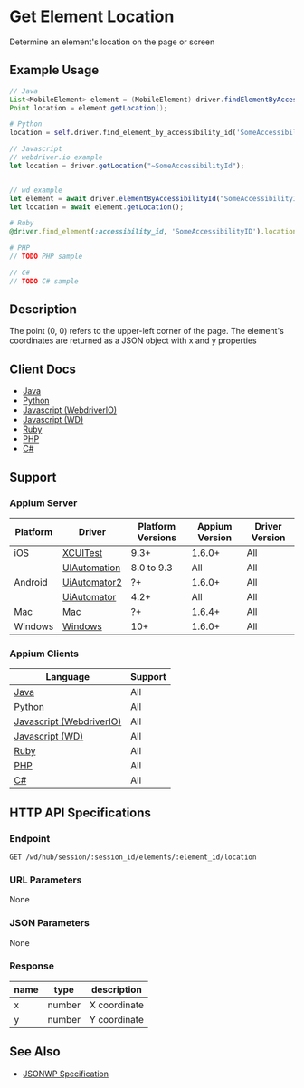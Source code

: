 # Get Element Location

Determine an element's location on the page or screen
## Example Usage

```java
// Java
List<MobileElement> element = (MobileElement) driver.findElementByAccessibilityId("SomeAccessibilityID");
Point location = element.getLocation();

```

```python
# Python
location = self.driver.find_element_by_accessibility_id('SomeAccessibilityID').location

```

```javascript
// Javascript
// webdriver.io example
let location = driver.getLocation("~SomeAccessibilityId");


// wd example
let element = await driver.elementByAccessibilityId("SomeAccessibilityID");
let location = await element.getLocation();

```

```ruby
# Ruby
@driver.find_element(:accessibility_id, 'SomeAccessibilityID').location

```

```php
# PHP
// TODO PHP sample

```

```csharp
// C#
// TODO C# sample

```


## Description

The point (0, 0) refers to the upper-left corner of the page. The element's coordinates are returned as a JSON object with x and y properties

## Client Docs

 * [Java](https://seleniumhq.github.io/selenium/docs/api/java/org/openqa/selenium/WebElement.html#getLocation--) 
 * [Python](http://selenium-python.readthedocs.io/api.html#selenium.webdriver.remote.webelement.WebElement.location) 
 * [Javascript (WebdriverIO)](http://webdriver.io/api/property/getLocation.html) 
 * [Javascript (WD)](https://github.com/admc/wd/blob/master/lib/commands.js#L2175) 
 * [Ruby](http://www.rubydoc.info/gems/selenium-webdriver/Selenium/WebDriver/Element:location) 
 * [PHP](https://github.com/appium/php-client/) 
 * [C#](https://github.com/appium/appium-dotnet-driver/) 

## Support

### Appium Server

|Platform|Driver|Platform Versions|Appium Version|Driver Version|
|--------|----------------|------|--------------|--------------|
| iOS | [XCUITest](/docs/en/drivers/ios-xcuitest.md) | 9.3+ | 1.6.0+ | All |
|  | [UIAutomation](/docs/en/drivers/ios-uiautomation.md) | 8.0 to 9.3 | All | All |
| Android | [UiAutomator2](/docs/en/drivers/android-uiautomator2.md) | ?+ | 1.6.0+ | All |
|  | [UiAutomator](/docs/en/drivers/android-uiautomator.md) | 4.2+ | All | All |
| Mac | [Mac](/docs/en/drivers/mac.md) | ?+ | 1.6.4+ | All |
| Windows | [Windows](/docs/en/drivers/windows.md) | 10+ | 1.6.0+ | All |

### Appium Clients 

|Language|Support|
|--------|-------|
|[Java](https://github.com/appium/java-client/releases/latest)| All |
|[Python](https://github.com/appium/python-client/releases/latest)| All |
|[Javascript (WebdriverIO)](http://webdriver.io/index.html)| All |
|[Javascript (WD)](https://github.com/admc/wd/releases/latest)| All |
|[Ruby](https://github.com/appium/ruby_lib/releases/latest)| All |
|[PHP](https://github.com/appium/php-client/releases/latest)| All |
|[C#](https://github.com/appium/appium-dotnet-driver/releases/latest)| All |

## HTTP API Specifications

### Endpoint

`GET /wd/hub/session/:session_id/elements/:element_id/location`

### URL Parameters

None

### JSON Parameters

None

### Response

|name|type|description|
|----|----|-----------|
| x | number | X coordinate |
| y | number | Y coordinate |

## See Also

* [JSONWP Specification](https://github.com/SeleniumHQ/selenium/wiki/JsonWireProtocol#sessionsessionidelementidlocation)

